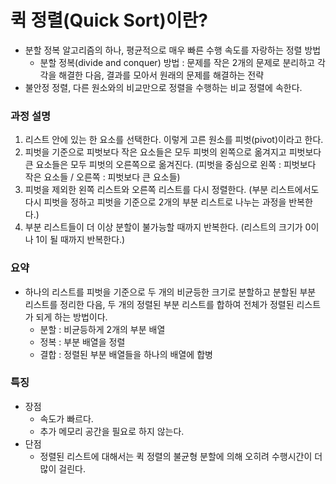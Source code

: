 # 퀵 정렬(Quick Sort)이란?
- 분할 정복 알고리즘의 하나, 평균적으로 매우 빠른 수행 속도를 자랑하는 정렬 방법
   - 분할 정복(divide and conquer) 방법 : 문제를 작은 2개의 문제로 분리하고 각각을 해결한 다음, 결과를 모아서 원래의 문제를 해결하는 전략
- 불안정 정렬, 다른 원소와의 비교만으로 정렬을 수행하는 비교 정렬에 속한다.

### 과정 설명
1. 리스트 안에 있는 한 요소를 선택한다. 이렇게 고른 원소를 피벗(pivot)이라고 한다.
2. 피벗을 기준으로 피벗보다 작은 요소들은 모두 피벗의 왼쪽으로 옮겨지고 피벗보다 큰 요소들은 모두 피벗의 오른쪽으로 옮겨진다.
   (피벗을 중심으로 왼쪽 : 피벗보다 작은 요소들 / 오른쪽 : 피벗보다 큰 요소들)
3. 피벗을 제외한 왼쪽 리스트와 오른쪽 리스트를 다시 정렬한다.
   (부분 리스트에서도 다시 피벗을 정하고 피벗을 기준으로 2개의 부분 리스트로 나누는 과정을 반복한다.)
4. 부분 리스트들이 더 이상 분할이 불가능할 때까지 반복한다.
   (리스트의 크기가 0이나 1이 될 때까지 반복한다.)

### 요약
- 하나의 리스트를 피벗을 기준으로 두 개의 비균등한 크기로 분할하고 분할된 부분 리스트를 정리한 다음, 두 개의 정렬된 부분 리스트를 합하여 전체가 정렬된 리스트가 되게 하는 방법이다.
  - 분할 : 비균등하게 2개의 부분 배열
  - 정복 : 부분 배열을 정렬
  - 결합 : 정렬된 부분 배열들을 하나의 배열에 합병

### 특징
- 장점
  - 속도가 빠르다.
  - 추가 메모리 공간을 필요로 하지 않는다.
- 단점
  - 정렬된 리스트에 대해서는 퀵 정렬의 불균형 분할에 의해 오히려 수행시간이 더 많이 걸린다.  